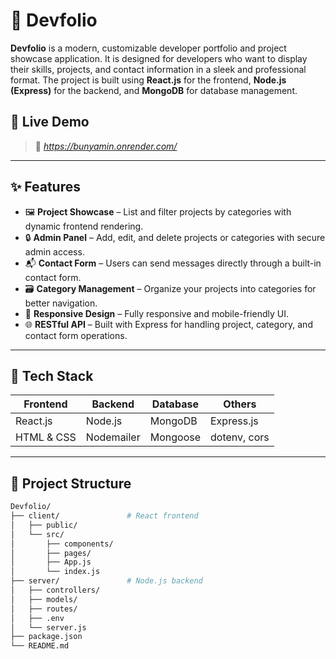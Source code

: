 # 💼 Devfolio

**Devfolio** is a modern, customizable developer portfolio and project showcase application. It is designed for developers who want to display their skills, projects, and contact information in a sleek and professional format. The project is built using **React.js** for the frontend, **Node.js (Express)** for the backend, and **MongoDB** for database management.

## 📌 Live Demo

> 🚧 _https://bunyamin.onrender.com/_

---

## ✨ Features

- 🖼️ **Project Showcase** – List and filter projects by categories with dynamic frontend rendering.
- 🔒 **Admin Panel** – Add, edit, and delete projects or categories with secure admin access.
- 📬 **Contact Form** – Users can send messages directly through a built-in contact form.
- 🗃️ **Category Management** – Organize your projects into categories for better navigation.
- 💅 **Responsive Design** – Fully responsive and mobile-friendly UI.
- 🌐 **RESTful API** – Built with Express for handling project, category, and contact form operations.

---

## 🧰 Tech Stack

| Frontend      | Backend       | Database | Others         |
|---------------|---------------|----------|----------------|
| React.js      | Node.js       | MongoDB  | Express.js     |
| HTML & CSS    | Nodemailer    | Mongoose | dotenv, cors   |

---

## 📂 Project Structure

```bash
Devfolio/
├── client/               # React frontend
│   ├── public/
│   └── src/
│       ├── components/
│       ├── pages/
│       ├── App.js
│       └── index.js
├── server/               # Node.js backend
│   ├── controllers/
│   ├── models/
│   ├── routes/
│   ├── .env
│   └── server.js
├── package.json
└── README.md
